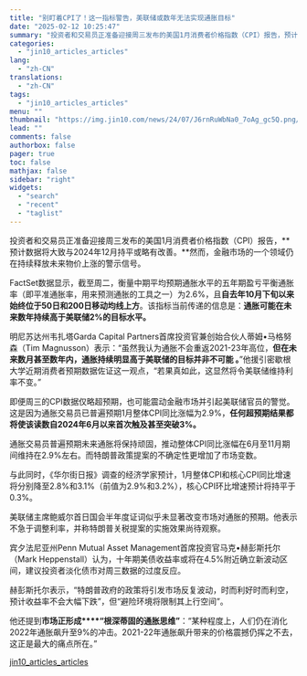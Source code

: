```yaml
---
title: "别盯着CPI了！这一指标警告，美联储或数年无法实现通胀目标"
date: "2025-02-12 10:25:47"
summary: "投资者和交易员正准备迎接周三发布的美国1月消费者价格指数（CPI）报告，预计数据将大致与2024年1..."
categories:
  - "jin10_articles_articles"
lang:
  - "zh-CN"
translations:
  - "zh-CN"
tags:
  - "jin10_articles_articles"
menu: ""
thumbnail: "https://img.jin10.com/news/24/07/J6rnRuWbNa0_7oAg_gc5Q.png/lite"
lead: ""
comments: false
authorbox: false
pager: true
toc: false
mathjax: false
sidebar: "right"
widgets:
  - "search"
  - "recent"
  - "taglist"
---
```


投资者和交易员正准备迎接周三发布的美国1月消费者价格指数（CPI）报告，**预计数据将大致与2024年12月持平或略有改善。**然而，金融市场的一个领域仍在持续释放未来物价上涨的警示信号。

FactSet数据显示，截至周二，衡量中期平均预期通胀水平的五年期盈亏平衡通胀率（即平准通胀率，用来预测通胀的工具之一）为2.6%，且**自去年10月下旬以来始终位于50日和200日移动均线上方**。该指标当前传递的信息是：**通胀可能在未来数年持续高于美联储2%的目标水平。** 

明尼苏达州韦扎塔Garda Capital Partners首席投资官兼创始合伙人蒂姆•马格努森（Tim Magnusson）表示：“虽然我认为通胀不会重返2021-23年高位，**但在未来数月甚至数年内，通胀持续明显高于美联储的目标并非不可能 。**”他援引密歇根大学近期消费者预期数据佐证这一观点，“若果真如此，这显然将令美联储维持利率不变。”

即便周三的CPI数据仅略超预期，也可能震动金融市场并引起美联储官员的警觉。这是因为通胀交易员已普遍预期1月整体CPI同比涨幅为2.9%，**任何超预期结果都将使该读数自2024年6月以来首次触及甚至突破3%。** 

通胀交易员普遍预期未来通胀将保持顽固，推动整体CPI同比涨幅在6月至11月期间维持在2.9%左右。而特朗普政策提案的不确定性更增加了市场变数。

与此同时，《华尔街日报》调查的经济学家预计，1月整体CPI和核心CPI同比增速将分别降至2.8%和3.1%（前值为2.9%和3.2%），核心CPI环比增速预计将持平于0.3%。

美联储主席鲍威尔首日国会半年度证词似乎未显著改变市场对通胀的预期。他表示不急于调整利率，并称特朗普关税提案的实施效果尚待观察。

宾夕法尼亚州Penn Mutual Asset Management首席投资官马克•赫彭斯托尔（Mark Heppenstall）认为，十年期美债收益率或将在4.5%附近确立新波动区间，建议投资者淡化债市对周三数据的过度反应。

赫彭斯托尔表示，“特朗普政府的政策将引发市场反复波动，时而利好时而利空，预计收益率不会大幅下跌”，但“避险环境将限制其上行空间”。

他还提到**市场正形成****“根深蒂固的通胀思维”**：“某种程度上，人们仍在消化2022年通胀飙升至9%的冲击。2021-22年通胀飙升带来的价格震撼仍挥之不去，这正是最大的痛点所在。”

[jin10_articles_articles](https://xnews.jin10.com/details/162744)
